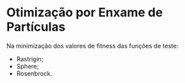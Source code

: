 # Otimização por Enxame de Partículas

Na minimização dos valores de fitness das funções de teste:

- Rastrigin;
- Sphere;
- Rosenbrock.
